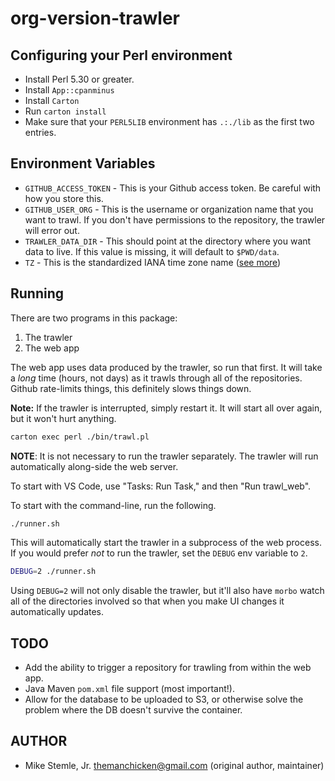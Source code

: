 # org-version-trawler

## Configuring your Perl environment

- Install Perl 5.30 or greater.
- Install `App::cpanminus`
- Install `Carton`
- Run `carton install`
- Make sure that your `PERL5LIB` environment has `.:./lib` as the first two entries.

## Environment Variables

- `GITHUB_ACCESS_TOKEN` - This is your Github access token. Be careful with how you store this.
- `GITHUB_USER_ORG` - This is the username or organization name that you want to trawl. If you don't have permissions to the repository, the trawler will error out.
- `TRAWLER_DATA_DIR` - This should point at the directory where you want data to live. If this value is missing, it will default to `$PWD/data`.
- `TZ` - This is the standardized IANA time zone name ([see more](https://en.wikipedia.org/wiki/List_of_tz_database_time_zones))

## Running

There are two programs in this package:

1. The trawler
2. The web app

The web app uses data produced by the trawler, so run that first. It will take a _long_ time (hours, not days) as it trawls through all of the repositories. Github rate-limits things, this definitely slows things down.

**Note:** If the trawler is interrupted, simply restart it. It will start all over again, but it won't hurt anything.

```sh
carton exec perl ./bin/trawl.pl
```

**NOTE**: It is not necessary to run the trawler separately. The trawler will run automatically along-side the web server.

To start with VS Code, use "Tasks: Run Task," and then "Run trawl_web".

To start with the command-line, run the following.

```sh
./runner.sh
```

This will automatically start the trawler in a subprocess of the web process. If you would prefer _not_ to run the trawler, set the `DEBUG` env variable to `2`.

```sh
DEBUG=2 ./runner.sh
```

Using `DEBUG=2` will not only disable the trawler, but it'll also have `morbo` watch all of the directories involved so that when you make UI changes it automatically updates.

## TODO

- Add the ability to trigger a repository for trawling from within the web app.
- Java Maven `pom.xml` file support (most important!).
- Allow for the database to be uploaded to S3, or otherwise solve the problem where the DB doesn't survive the container.

## AUTHOR

- Mike Stemle, Jr. <themanchicken@gmail.com> (original author, maintainer)